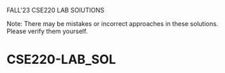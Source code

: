 FALL'23 CSE220 LAB SOlUTIONS

Note: There may be mistakes or incorrect approaches in these solutions. Please verify them yourself.

# CSE220-LAB_SOL
